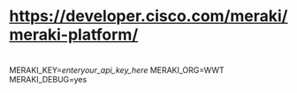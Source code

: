 #
# https://developer.cisco.com/meraki/meraki-platform/
#
MERAKI_KEY=_enteryour_api_key_here_
MERAKI_ORG=WWT
MERAKI_DEBUG=yes